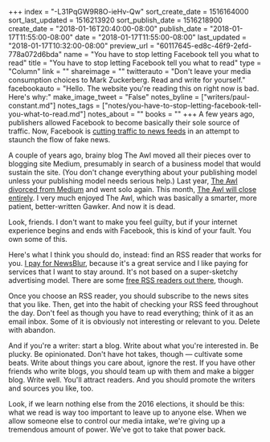 +++
index = "-L31PqGW9R8O-ieHv-Qw"
sort_create_date = 1516164000
sort_last_updated = 1516213920
sort_publish_date = 1516218900
create_date = "2018-01-16T20:40:00-08:00"
publish_date = "2018-01-17T11:55:00-08:00"
date = "2018-01-17T11:55:00-08:00"
last_updated = "2018-01-17T10:32:00-08:00"
preview_url = "60117645-ed8c-46f9-2efd-778a072d6bda"
name = "You have to stop letting Facebook tell you what to read"
title = "You have to stop letting Facebook tell you what to read"
type = "Column"
link = ""
shareimage = ""
twitterauto = "Don't leave your media consumption choices to Mark Zuckerberg. Read and write for yourself."
facebookauto = "Hello. The website you're reading this on right now is bad. Here's why:"
make_image_tweet = "False"
notes_byline = ["writers/paul-constant.md"]
notes_tags = ["notes/you-have-to-stop-letting-facebook-tell-you-what-to-read.md"]
notes_about = ""
books = ""
+++
A few years ago, publishers allowed Facebook to become basically their sole source of traffic. Now, Facebook is [cutting traffic to news feeds](https://www.vanityfair.com/news/2018/01/will-facebooks-media-divorce-backfire) in an attempt to staunch the flow of fake news.

A couple of years ago, brainy blog The Awl moved all their pieces over to blogging site Medium, presumably in search of a business model that would sustain the site. (You don't change everything about your publishing model unless your publishing model needs serious help.) Last year, [The Awl divorced from Medium](http://www.adweek.com/digital/the-awl-is-the-latest-publication-to-leave-medium/) and went solo again. This month, [The Awl will close entirely](http://nymag.com/selectall/2018/01/the-awl-to-stop-publishing.html?utm_campaign=nym&utm_source=tw&utm_medium=s1). I very much enjoyed The Awl, which was basically a smarter, more patient, better-written Gawker. And now it is dead.

Look, friends. I don't want to make you feel guilty, but if your internet experience begins and ends with Facebook, this is kind of your fault. You own some of this. 

Here's what I think you should do, instead: find an RSS reader that works for you. [I pay for NewsBlur](http://newsblur.com/), because it's a great service and I like paying for services that I want to stay around. It's not based on a super-sketchy advertising model. There are some [free RSS readers out there](https://www.lifewire.com/top-free-online-rss-readers-3486649), though. 

Once you choose an RSS reader, you should subscribe to the news sites that you like. Then, get into the habit of checking your RSS feed throughout the day. Don't feel as though you have to read everything; think of it as an email inbox. Some of it is obviously not interesting or relevant to you. Delete with abandon.

And if you're a writer: start a blog. Write about what you're interested in. Be plucky. Be opinionated. Don't have hot takes, though — cultivate some beats. Write about things you care about, ignore the rest. If you have other friends who write blogs, you should team up with them and make a bigger blog. Write well. You'll attract readers. And you should promote the writers and sources you like, too.

Look, if we learn nothing else from the 2016 elections, it should be this: what we read is way too important to leave up to anyone else. When we allow someone else to control our media intake, we're giving up a tremendous amount of power. We've got to take that power back.